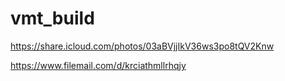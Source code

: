 # vmt_build

https://share.icloud.com/photos/03aBVjjIkV36ws3po8tQV2Knw

https://www.filemail.com/d/krciathmllrhqjy
